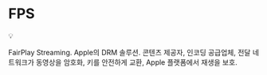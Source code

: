 # FPS

<aside>
💡

FairPlay Streaming.
Apple의 DRM 솔루션.
콘텐츠 제공자, 인코딩 공급업체, 전달 네트워크가 동영상을 암호화, 키를 안전하게 교환, Apple 플랫폼에서 재생을 보호.

</aside>